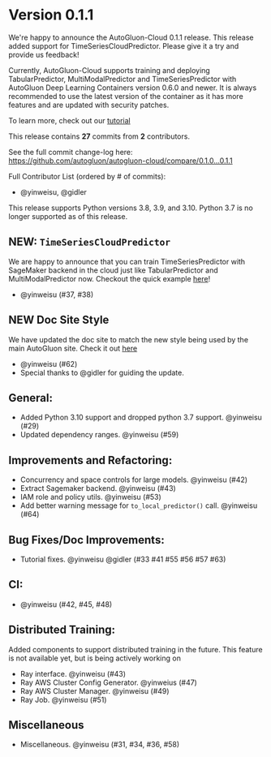 # Version 0.1.1

We're happy to announce the AutoGluon-Cloud 0.1.1 release. This release added support for TimeSeriesCloudPredictor.
Please give it a try and provide us feedback!

Currently, AutoGluon-Cloud supports training and deploying TabularPredictor, MultiModalPredictor and TimeSeriesPredictor with AutoGluon Deep Learning Containers version 0.6.0 and newer.
It is always recommended to use the latest version of the container as it has more features and are updated with security patches.

To learn more, check out our [tutorial](https://auto.gluon.ai/cloud/0.1.1/index.html)

This release contains **27** commits from **2** contributors.

See the full commit change-log here: https://github.com/autogluon/autogluon-cloud/compare/0.1.0...0.1.1

Full Contributor List (ordered by # of commits):
- @yinweisu, @gidler

This release supports Python versions 3.8, 3.9, and 3.10. Python 3.7 is no longer supported as of this release.

## NEW: `TimeSeriesCloudPredictor`

We are happy to announce that you can train TimeSeriesPredictor with SageMaker backend in the cloud just like TabularPredictor and MultiModalPredictor now.
Checkout the quick example [here](https://auto.gluon.ai/cloud/0.1.1/index.html)!
* @yinweisu (#37, #38)

## NEW Doc Site Style

We have updated the doc site to match the new style being used by the main AutoGluon site.
Check it out [here](https://auto.gluon.ai/cloud/stable/index.html)
* @yinweisu (#62)
* Special thanks to @gidler for guiding the update.

## General:
* Added Python 3.10 support and dropped python 3.7 support. @yinweisu (#29)
* Updated dependency ranges. @yinweisu (#59)

## Improvements and Refactoring:
* Concurrency and space controls for large models. @yinweisu (#42)
* Extract Sagemaker backend. @yinweisu (#43)
* IAM role and policy utils. @yinweisu (#53)
* Add better warning message for `to_local_predictor()` call. @yinweisu (#64)

## Bug Fixes/Doc Improvements:
* Tutorial fixes. @yinweisu @gidler (#33 #41 #55 #56 #57 #63)

## CI:
* @yinweisu (#42, #45, #48)

## Distributed Training:
Added components to support distributed training in the future. This feature is not available yet, but is being actively working on
* Ray interface. @yinweisu (#43)
* Ray AWS Cluster Config Generator. @yinweius (#47)
* Ray AWS Cluster Manager. @yinweisu (#49)
* Ray Job. @yinweisu  (#51)

## Miscellaneous
* Miscellaneous. @yinweisu (#31, #34, #36, #58)

